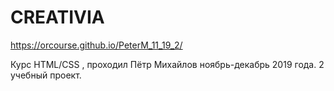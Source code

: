 # CREATIVIA
https://orcourse.github.io/PeterM_11_19_2/

Курс HTML/CSS , проходил Пётр Михайлов ноябрь-декабрь 2019 года. 2 учебный проект. 
